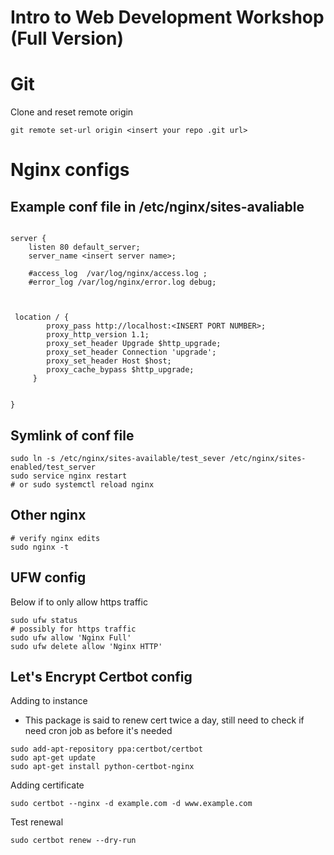 # Intro to Web Development Workshop (Full Version)


# Git

Clone and reset remote origin
```
git remote set-url origin <insert your repo .git url>
```


# Nginx configs

## Example conf file in /etc/nginx/sites-avaliable

```

server {
    listen 80 default_server;
    server_name <insert server name>;  

    #access_log  /var/log/nginx/access.log ;
    #error_log /var/log/nginx/error.log debug;



 location / {
        proxy_pass http://localhost:<INSERT PORT NUMBER>;
        proxy_http_version 1.1;
        proxy_set_header Upgrade $http_upgrade;
        proxy_set_header Connection 'upgrade';
        proxy_set_header Host $host;
        proxy_cache_bypass $http_upgrade;
     }


}

```

## Symlink of conf file
```
sudo ln -s /etc/nginx/sites-available/test_sever /etc/nginx/sites-enabled/test_server
sudo service nginx restart
# or sudo systemctl reload nginx

```

## Other nginx
```
# verify nginx edits
sudo nginx -t

```

## UFW config
Below if to only allow https traffic 
```
sudo ufw status
# possibly for https traffic
sudo ufw allow 'Nginx Full'
sudo ufw delete allow 'Nginx HTTP'
```

## Let's Encrypt Certbot config
Adding to instance
- This package is said to renew cert twice a day, still need to check if need cron job as before it's needed
```
sudo add-apt-repository ppa:certbot/certbot
sudo apt-get update
sudo apt-get install python-certbot-nginx 
```

Adding certificate
```
sudo certbot --nginx -d example.com -d www.example.com
```

Test renewal
```
sudo certbot renew --dry-run
```
